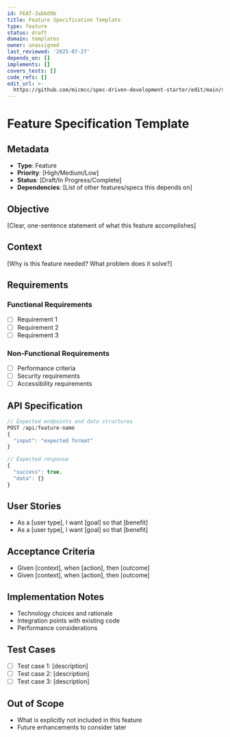 ```yaml
---
id: FEAT-3abbd9b
title: Feature Specification Template
type: feature
status: draft
domain: templates
owner: unassigned
last_reviewed: '2025-07-27'
depends_on: []
implements: []
covers_tests: []
code_refs: []
edit_url: >-
  https://github.com/micmcc/spec-driven-development-starter/edit/main/specs/templates/feature-template.md
---
```

# Feature Specification Template

## Metadata

- **Type**: Feature
- **Priority**: [High/Medium/Low]
- **Status**: [Draft/In Progress/Complete]
- **Dependencies**: [List of other features/specs this depends on]

## Objective

[Clear, one-sentence statement of what this feature accomplishes]

## Context

[Why is this feature needed? What problem does it solve?]

## Requirements

### Functional Requirements

- [ ] Requirement 1
- [ ] Requirement 2
- [ ] Requirement 3

### Non-Functional Requirements

- [ ] Performance criteria
- [ ] Security requirements
- [ ] Accessibility requirements

## API Specification

```javascript
// Expected endpoints and data structures
POST /api/feature-name
{
  "input": "expected format"
}

// Expected response
{
  "success": true,
  "data": {}
}
```

## User Stories

- As a [user type], I want [goal] so that [benefit]
- As a [user type], I want [goal] so that [benefit]

## Acceptance Criteria

- Given [context], when [action], then [outcome]
- Given [context], when [action], then [outcome]

## Implementation Notes

- Technology choices and rationale
- Integration points with existing code
- Performance considerations

## Test Cases

- [ ] Test case 1: [description]
- [ ] Test case 2: [description]
- [ ] Test case 3: [description]

## Out of Scope

- What is explicitly not included in this feature
- Future enhancements to consider later
